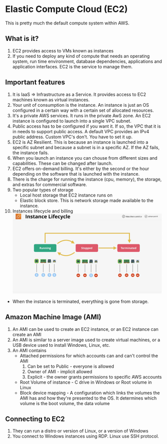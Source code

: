 # Elastic Compute Cloud (EC2)
This is pretty much the default compute system within AWS. 

## What is it?
1. EC2 provides access to VMs known as instances
2. If you need to deploy any kind of compute that needs an operating system, run time environment, database dependencies, applications and application interfaces.  EC2 is the service to manage them.

## Important features
1. It is IaaS => Infrastructure as a Service.  It provides access to EC2 machines known as virtual instances.
2. Your unit of consumption is the instance.  An instance is just an OS configured in a certain way with a certain set of allocated resources. 
3. It's a private AWS services.  It runs in the private AwS zone.  An EC2 instance is configured to launch into a single VPC subnet.  
4. Public access has to be configured if you want it.  If so, the VPC that it is in needs to support public access.  A default VPC provides an IPv4 public address.  Custom VPC's don't.  You have to set it up.
5. EC2 is AZ Resilient. This is because an instance is launched into a specific subnet and because a subnet is in a specific AZ. If the AZ fails, the instance fails. 
6. When you launch an instance you can chouse from different sizes and capabilities.  These can be changed after launch.
7. EC2 offers on-demand billing.  It's either by the second or the hour depending on the software that is launched with the instance.
8. There is the charge for running the instance (cpu, memory), the storage, and extras for commercial software.
9. Two popular types of storage
    * Local host storage that EC2 instance runs on
    * Elastic block store. This is network storage made available to the instance. 
10. Instances lifecycle and billing
![vpc_04](../assets/vpc_04.png)
* When the instance is terminated, everything is gone from storage.

## Amazon Machine Image (AMI)
1. An AMI can be used to create an EC2 instance, or an EC2 instance can create an AMI
2. An AMI is similar to a server image used to create virtual machines, or a USB device used to install Windows, Linux, etc.
3. An AMI contains
    * Attached permissions for which accounts can and can't control the AMI
        1. Can be set to Public - everyone is allowed
        2. Owner of AMI - implicit allowed
        3. Explicit - the owner grants permissions to specific AWS accounts
    * Root Volume of instance - C drive in Windows or Root volume in Linux
    * Block device mapping - A configuration which links the volumes the AMI has and how they're presented to the OS. It determines which volume is the boot volume, the data volume

## Connecting to EC2
1. They can run a distro or version of Linux, or a version of Windows
2. You connect to Windows instances using RDP.  Linux use SSH protocol.
